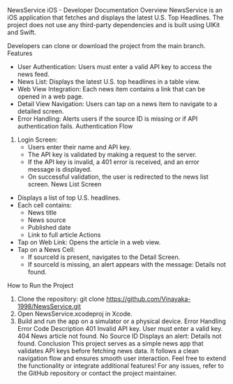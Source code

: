 NewsService iOS - Developer Documentation
Overview
NewsService is an iOS application that fetches and displays the latest U.S. Top Headlines. The project does not use any third-party dependencies and is built using UIKit and Swift.

Developers can clone or download the project from the main branch.
Features
* User Authentication: Users must enter a valid API key to access the news feed.
* News List: Displays the latest U.S. top headlines in a table view.
* Web View Integration: Each news item contains a link that can be opened in a web page.
* Detail View Navigation: Users can tap on a news item to navigate to a detailed screen.
* Error Handling: Alerts users if the source ID is missing or if API authentication fails.
Authentication Flow
1. Login Screen:
    * Users enter their name and API key.
    * The API key is validated by making a request to the server.
    * If the API key is invalid, a 401 error is received, and an error message is displayed.
    * On successful validation, the user is redirected to the news list screen.
News List Screen
* Displays a list of top U.S. headlines.
* Each cell contains:
    * News title
    * News source
    * Published date
    * Link to full article
Actions
* Tap on Web Link: Opens the article in a web view.
* Tap on a News Cell:
    * If sourceId is present, navigates to the Detail Screen.
    * If sourceId is missing, an alert appears with the message: Details not found.

How to Run the Project
1. Clone the repository: git clone https://github.com/Vinayaka-1998/NewsService.git
2. Open NewsService.xcodeproj in Xcode.
3. Build and run the app on a simulator or a physical device.
Error Handling
Error Code	Description
401	Invalid API key. User must enter a valid key.
404	News article not found.
No Source ID	Displays an alert: Details not found.
Conclusion
This project serves as a simple news app that validates API keys before fetching news data. It follows a clean navigation flow and ensures smooth user interaction. Feel free to extend the functionality or integrate additional features!
For any issues, refer to the GitHub repository or contact the project maintainer.
